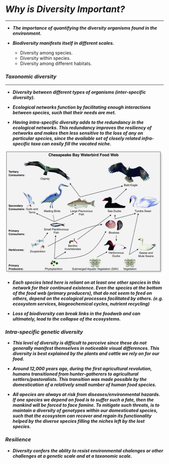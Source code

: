 # ___Why is Diversity Important?___
-----------------

- ___The importance of quantifying the diversity organisms found in the environment.___

- ___Biodiversity manifests itself in different scales.___
    - Diversity among species.
    - Diversity within species.
    - Diversity among different habitats.
    
### ___Taxonomic diversity___
----------------

- ___Diversity between different types of organisms (inter-specific diversity).___

- ___Ecological networks function by facilitating enough interactions between species, such that their needs are met.___

- ___Having intra-specific diversity adds to the redundancy in the ecological networks. This redundancy improves the resiliency of networks and makes then less sensitive to the loss of any on particular species, since the available set of closely related infra-specific taxa can easily fill the vacated niche.___

![Food_web](./ChesapeakeBayWaterbirdFoodWeb.jpg)

- ___Each species lsted here is reliant on at least one other species in this network for their continued existence. Even the species at the bottom of the food web (primary producers), that do not seem to feed on others, depend on the ecological processes facilitated by others. (e.g. ecosystem services, biogeochemical cycles, nutrient recycling)___

- ___Loss of biodiversity can break links in the foodweb and can ultimately, lead to the collapse of the ecosystems.___

### ___Intra-specific genetic diversity___

- ___This level of diversity is difficult to perceive since these do not generally manifest themselves in noticeable visual differences. This diversity is best explained by the plants and cattle we rely on for our food.___

- ___Around 12,000 years ago, during the first agricultural revolution, humans transitioned from hunter-gatherers to agricultural settlers/pastoralists. This transition was made possible by the domestication of a relatively small number of human food species.___

- ___All apecies are always at risk from diseases/environmental hazards. If one species we depend on food is to suffer such a fate, then the mankind will be forced to face famine. To mitigate such threats, is to maintain a diversity of genotypes within our domesticated species, such that the ecosystem can recover and regain its functionality helped by the diverse species filling the niches left by the lost species.___

### ___Resilience___

- ___Diversity confers the ablity to resist environmental chalenges or other challenges at a genetic scale and at a taxonomic scale.___